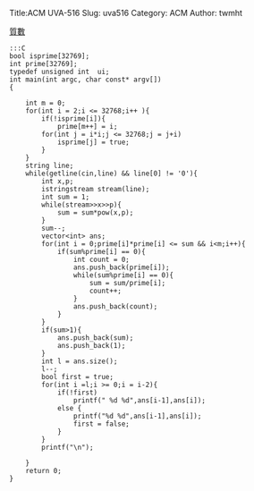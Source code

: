 Title:ACM UVA-516
Slug: uva516
Category: ACM
Author: twmht

[質數](http://luckycat.kshs.kh.edu.tw/homework/q516.htm)

    :::C
    bool isprime[32769];
    int prime[32769];
    typedef unsigned int  ui;
    int main(int argc, char const* argv[])
    {

        int m = 0;
        for(int i = 2;i <= 32768;i++ ){
            if(!isprime[i]){
                prime[m++] = i;
            for(int j = i*i;j <= 32768;j = j+i)
                isprime[j] = true;
            }
        }
        string line;
        while(getline(cin,line) && line[0] != '0'){
            int x,p;
            istringstream stream(line);
            int sum = 1;
            while(stream>>x>>p){
                sum = sum*pow(x,p);
            }
            sum--;
            vector<int> ans;
            for(int i = 0;prime[i]*prime[i] <= sum && i<m;i++){
                if(sum%prime[i] == 0){
                    int count = 0;
                    ans.push_back(prime[i]);
                    while(sum%prime[i] == 0){
                        sum = sum/prime[i];
                        count++;
                    }
                    ans.push_back(count);
                }
            }
            if(sum>1){
                ans.push_back(sum);
                ans.push_back(1);
            }
            int l = ans.size();
            l--;
            bool first = true;
            for(int i =l;i >= 0;i = i-2){
                if(!first)
                    printf(" %d %d",ans[i-1],ans[i]);
                else {
                    printf("%d %d",ans[i-1],ans[i]);
                    first = false;
                }
            }
            printf("\n");

        }
        return 0;
    }

